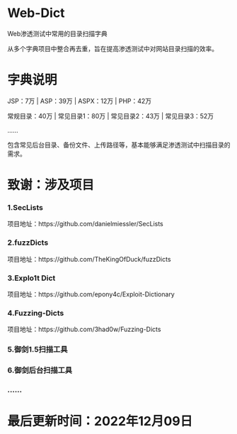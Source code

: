 # Web-Dict
Web渗透测试中常用的目录扫描字典

从多个字典项目中整合再去重，旨在提高渗透测试中对网站目录扫描的效率。


#  字典说明
JSP：7万 | ASP：39万 | ASPX：12万 | PHP：42万

常规目录：40万 | 常见目录1：80万 | 常见目录2：43万 | 常见目录3：52万

......

包含常见后台目录、备份文件、上传路径等，基本能够满足渗透测试中扫描目录的需求。

#   致谢：涉及项目

<h3>1.SecLists</h3>
项目地址：https://github.com/danielmiessler/SecLists

<h3>2.fuzzDicts</h3>
项目地址：https://github.com/TheKingOfDuck/fuzzDicts

<h3>3.Explo1t Dict</h3>
项目地址：https://github.com/epony4c/Exploit-Dictionary

<h3>4.Fuzzing-Dicts</h3>
项目地址：https://github.com/3had0w/Fuzzing-Dicts

<h3>5.御剑1.5扫描工具</h3>

<h3>6.御剑后台扫描工具</h3>

<h3>......</h3>

# 最后更新时间：2022年12月09日
